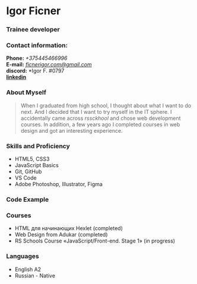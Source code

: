 # **Igor Ficner** #
### **Trainee developer** ###
### **Contact information:** ###
**Phone:** *+375445466996*  
**E-mail:** *ficnerigor.com@gmail.com*  
**discord:** *Igor F. \#0797  
**[linkedin](https://www.linkedin.com/in/igor-ficner-216b7a220/)**  

### About Myself ###
> When I graduated from high school, I thought about what I want to do next. And I decided 
> that I want to try myself in the IT sphere. I accidentally came across *rssckhool* and chose 
> web development courses. In addition, a few years ago I completed courses in web design and got 
> an interesting experience.

### Skills and Proficiency ###
+ HTML5, CSS3
+ JavaScript Basics
+ Git, GitHub
+ VS Code
+ Adobe Photoshop, Illustrator, Figma
### Code Example ###
        
<!DOCTYPE HTML>
<html>
<body>
  <script>
    alert( 'Привет, мир!' );
  </script>
</body>
</html>
        
### Courses ###
+ HTML для начинающих Hexlet (completed)
+ Web Design from Adukar (completed)
+ RS Schools Course «JavaScript/Front-end. Stage 1» (in progress)
### Languages ###
+ English A2
+ Russian - Native